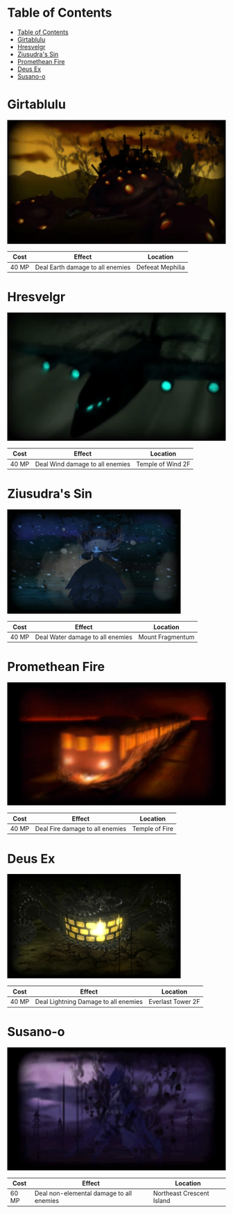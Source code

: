 # Table of Contents
<!-- toc orderedList:0 depthFrom:1 depthTo:6 -->

* [Table of Contents](#table-of-contents)
* [Girtablulu](#girtablulu)
* [Hresvelgr](#hresvelgr)
* [Ziusudra's Sin](#ziusudras-sin)
* [Promethean Fire](#promethean-fire)
* [Deus Ex](#deus-ex)
* [Susano-o](#susano-o)

<!-- tocstop -->


# Girtablulu

![Girtablulu](images/Girtablulu.png)

Cost | Effect | Location
--- | --- | ---
40 MP | Deal Earth damage to all enemies | Defeeat Mephilia

# Hresvelgr

![Hresvelgr](images/Hresvelgr.png)

Cost | Effect | Location
--- | --- | ---
40 MP | Deal Wind damage to all enemies | Temple of Wind 2F

# Ziusudra's Sin

![Ziusudra's Sin](images/ZiusudrasSin.png)

Cost | Effect | Location
--- | --- | ---
40 MP | Deal Water damage to all enemies | Mount Fragmentum

# Promethean Fire

![Promethean Fire](images/PrometheanFire.png)

Cost | Effect | Location
--- | --- | ---
40 MP | Deal Fire damage to all enemies | Temple of Fire

# Deus Ex

![Deus Ex](images/DeusEx.png)

Cost | Effect | Location
--- | --- | ---
40 MP | Deal Lightning Damage to all enemies | Everlast Tower 2F

# Susano-o

![Susano-o](images/Susanoo.png)

Cost | Effect | Location
--- | --- | ---
60 MP | Deal non-elemental damage to all enemies | Northeast Crescent Island
